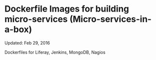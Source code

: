 # Dockerfile Images for building micro-services (Micro-services-in-a-box)
Updated: Feb 29, 2016

Dockerfiles for Liferay, Jenkins, MongoDB, Nagios
